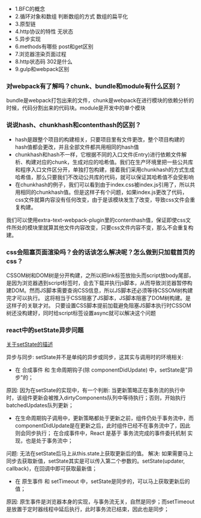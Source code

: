 + 1.BFC的概念
+ 2.循环对象和数组 判断数组的方式 数组的扁平化
+ 3.原型链
+ 4.http协议的特性 无状态
+ 5.异步实现
+ 6.methods有哪些 post和get区别
+ 7.浏览器渲染页面过程
+ 8.http状态码 302是什么
+ 9.gulp和webpack区别


### 对webpack有了解吗？chunk、bundle和module有什么区别？

bundle是webpack打包出来的文件，chunk是webpack在进行模块的依赖分析的时候，代码分割出来的代码块。module是开发中的单个模块

### 说说hash、chunkhash和contenthash的区别？

+ hash是跟整个项目的构建相关，只要项目里有文件更改，整个项目构建的hash值都会更改，并且全部文件都共用相同的hash值
+ chunkhash和hash不一样，它根据不同的入口文件(Entry)进行依赖文件解析、构建对应的chunk，生成对应的哈希值。我们在生产环境里把一些公共库和程序入口文件区分开，单独打包构建，接着我们采用chunkhash的方式生成哈希值，那么只要我们不改动公共库的代码，就可以保证其哈希值不会受影响
+ 在chunkhash的例子，我们可以看到由于index.css被index.js引用了，所以共用相同的chunkhash值。但是这样子有个问题，如果index.js更改了代码，css文件就算内容没有任何改变，由于是该模块发生了改变，导致css文件会重复构建。

我们可以使用extra-text-webpack-plugin里的contenthash值，保证即使css文件所处的模块里就算其他文件内容改变，只要css文件内容不变，那么不会重复构建。

### css会阻塞页面渲染吗？会的话该怎么解决呢？怎么做到只加载首页的css？

CSSOM树和DOM树是分开构建，之所以把link标签放抬头而script放body尾部，是因为浏览器遇到script标签时，会去下载并执行js脚本，从而导致浏览器暂停构建DOM。然而JS脚本需要查询CSS信息，所以JS脚本还必须等待CSSOM树构建完才可以执行。
这将相当于CSS阻塞了JS脚本，JS脚本阻塞了DOM树构建。是这样子的关联才对。
只要设置CSS脚本提前加载避免阻塞JS脚本执行时CSSOM树还没构建好，同时给script标签设置async就可以解决这个问题


### react中的setState异步问题

[关于setState的描述](https://juejin.im/post/5b45c57c51882519790c7441)

异步与同步: setState并不是单纯的异步或同步，这其实与调用时的环境相关:

* 在 合成事件 和 生命周期钩子(除 componentDidUpdate) 中，setState是"异步"的；

原因: 因为在setState的实现中，有一个判断: 当更新策略正在事务流的执行中时，该组件更新会被推入dirtyComponents队列中等待执行；否则，开始执行batchedUpdates队列更新；

* 在生命周期钩子调用中，更新策略都处于更新之前，组件仍处于事务流中，而componentDidUpdate是在更新之后，此时组件已经不在事务流中了，因此则会同步执行；
在合成事件中，React 是基于 事务流完成的事件委托机制 实现，也是处于事务流中；


问题: 无法在setState后马上从this.state上获取更新后的值。
解决: 如果需要马上同步去获取新值，setState其实是可以传入第二个参数的。setState(updater, callback)，在回调中即可获取最新值；

* 在 原生事件 和 setTimeout 中，setState是同步的，可以马上获取更新后的值；

原因: 原生事件是浏览器本身的实现，与事务流无关，自然是同步；而setTimeout是放置于定时器线程中延后执行，此时事务流已结束，因此也是同步；